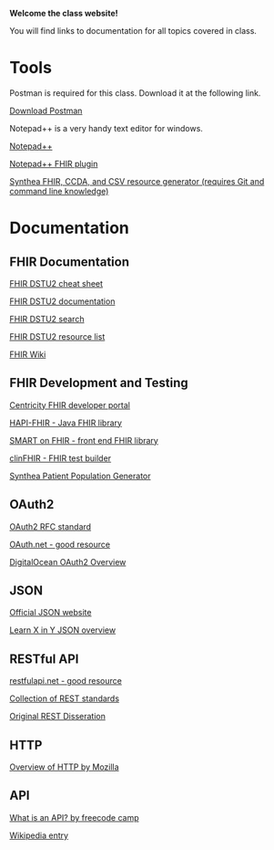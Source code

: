 **Welcome the class website!**

You will find links to documentation for all topics covered in class.

# Tools

Postman is required for this class. Download it at the following link.

[Download Postman](https://www.getpostman.com/apps)

Notepad++ is a very handy text editor for windows.

[Notepad++](https://notepad-plus-plus.org/download/v7.5.9.html)

[Notepad++ FHIR plugin](http://wiki.hl7.org/index.php?title=FHIR_Notepad%2B%2B_Plugin_Documentation)

[Synthea FHIR, CCDA, and CSV resource generator (requires Git and command line knowledge)](https://github.com/synthetichealth/synthea)

# Documentation

## FHIR Documentation

[FHIR DSTU2 cheat sheet](https://fire.ly/wp-content/uploads/2017/02/CHEAT-SHEET-DSTU2_feb-2017.pdf)

[FHIR DSTU2 documentation](https://www.hl7.org/fhir/DSTU2/index.html)

[FHIR DSTU2 search](https://www.hl7.org/fhir/DSTU2/search.html)

[FHIR DSTU2 resource list](https://www.hl7.org/fhir/DSTU2/resourcelist.html)

[FHIR Wiki](http://wiki.hl7.org/index.php?title=FHIR)

## FHIR Development and Testing

[Centricity FHIR developer portal](https://mydata.gehealthcare.com/home)

[HAPI-FHIR - Java FHIR library](http://hapifhir.io/)

[SMART on FHIR - front end FHIR library](http://docs.smarthealthit.org/)

[clinFHIR - FHIR test builder](http://clinfhir.com/)

[Synthea Patient Population Generator](https://github.com/synthetichealth/synthea)

## OAuth2

[OAuth2 RFC standard](https://tools.ietf.org/html/rfc6749)

[OAuth.net - good resource](https://oauth.net/2/)

[DigitalOcean OAuth2 Overview](https://www.digitalocean.com/community/tutorials/an-introduction-to-oauth-2)

## JSON

[Official JSON website](http://json.org/)

[Learn X in Y JSON overview](https://learnxinyminutes.com/docs/json/)

## RESTful API

[restfulapi.net - good resource](https://restfulapi.net/)

[Collection of REST standards](http://standards.rest/)

[Original REST Disseration](https://www.ics.uci.edu/~fielding/pubs/dissertation/rest_arch_style.htm)

## HTTP

[Overview of HTTP by Mozilla](https://developer.mozilla.org/en-US/docs/Web/HTTP/Overview)

## API

[What is an API? by freecode camp](https://medium.freecodecamp.org/what-is-an-api-in-english-please-b880a3214a82)

[Wikipedia entry](https://en.wikipedia.org/wiki/Application_programming_interface)
